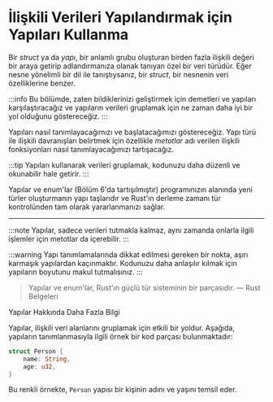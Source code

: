 # İlişkili Verileri Yapılandırmak için Yapıları Kullanma

Bir *struct* ya da *yapı*, bir anlamlı grubu oluşturan birden fazla ilişkili değeri bir araya getirip adlandırmanıza olanak tanıyan özel bir veri türüdür. Eğer nesne yönelimli bir dil ile tanıştıysanız, bir *struct*, bir nesnenin veri özelliklerine benzer. 

:::info
Bu bölümde, zaten bildiklerinizi geliştirmek için demetleri ve yapıları karşılaştıracağız ve yapıların verileri gruplamak için ne zaman daha iyi bir yol olduğunu göstereceğiz.
:::

Yapıları nasıl tanımlayacağımızı ve başlatacağımızı göstereceğiz. Yapı türü ile ilişkili davranışları belirtmek için özellikle *metotlar* adı verilen ilişkili fonksiyonları nasıl tanımlayacağımızı tartışacağız. 

:::tip
Yapıları kullanarak verileri gruplamak, kodunuzu daha düzenli ve okunabilir hale getirir.
:::

Yapılar ve enum'lar (Bölüm 6'da tartışılmıştır) programınızın alanında yeni türler oluşturmanın yapı taşlarıdır ve Rust'ın derleme zamanı tür kontrolünden tam olarak yararlanmanızı sağlar.

---

:::note
Yapılar, sadece verileri tutmakla kalmaz, aynı zamanda onlarla ilgili işlemler için metotlar da içerebilir.
:::

:::warning
Yapı tanımlamalarında dikkat edilmesi gereken bir nokta, aşırı karmaşık yapılardan kaçınmaktır. Kodunuzu daha anlaşılır kılmak için yapıların boyutunu makul tutmalısınız.
:::

> Yapılar ve enum'lar, Rust'ın güçlü tür sisteminin bir parçasıdır. — Rust Belgeleri


Yapılar Hakkında Daha Fazla Bilgi

Yapılar, ilişkili veri alanlarını gruplamak için etkili bir yoldur. Aşağıda, yapıların tanımlanmasıyla ilgili örnek bir kod parçası bulunmaktadır:

```rust
struct Person {
    name: String,
    age: u32,
}
```

Bu renkli örnekte, `Person` yapısı bir kişinin adını ve yaşını temsil eder.
